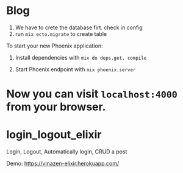 
# Blog

1. We have to crete the database firt. check in config 
2. run 
`mix ecto.migrate` to create table 

To start your new Phoenix application:

1. Install dependencies with `mix do deps.get, compile`

2. Start Phoenix endpoint with `mix phoenix.server`

Now you can visit `localhost:4000` from your browser.
=======
# login_logout_elixir
Login, Logout, Automatically login, CRUD a post 


Demo: https://vinazen-elixir.herokuapp.com/

